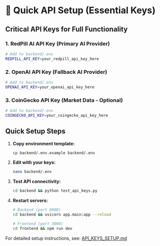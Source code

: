 # 🚀 Quick API Setup (Essential Keys)

## Critical API Keys for Full Functionality

### 1. RedPill AI API Key (Primary AI Provider)
```bash
# Add to backend/.env
REDPILL_API_KEY=your_redpill_api_key_here
```

### 2. OpenAI API Key (Fallback AI Provider)
```bash
# Add to backend/.env
OPENAI_API_KEY=your_openai_api_key_here
```

### 3. CoinGecko API Key (Market Data - Optional)
```bash
# Add to backend/.env
COINGECKO_API_KEY=your_coingecko_api_key_here
```

## Quick Setup Steps

1. **Copy environment template:**
   ```bash
   cp backend/.env.example backend/.env
   ```

2. **Edit with your keys:**
   ```bash
   nano backend/.env
   ```

3. **Test API connectivity:**
   ```bash
   cd backend && python test_api_keys.py
   ```

4. **Restart servers:**
   ```bash
   # Backend (port 8000)
   cd backend && uvicorn app.main:app --reload

   # Frontend (port 3000)  
   cd frontend && npm run dev
   ```

For detailed setup instructions, see: [API_KEYS_SETUP.md](./API_KEYS_SETUP.md)